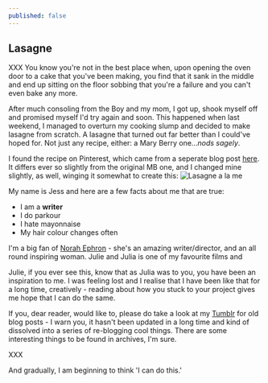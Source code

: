 ```yaml
---
published: false
---
```



## Lasagne

XXX
You know you're not in the best place when, upon opening the oven door to a cake that you've been making, you find that it sank in the middle and end up sitting on the floor sobbing that you're a failure and you can't even bake any more.

After much consoling from the Boy and my mom, I got up, shook myself off and promised myself I'd try again and soon. This happened when last weekend, I managed to overturn my cooking slump and decided to make lasagne from scratch. A lasagne that turned out far better than I could've hoped for. Not just any recipe, either: a Mary Berry one...*nods sagely*. 

I found the recipe on Pinterest, which came from a seperate blog post [here](http://cherryonacake.blogspot.co.uk/2009/06/meat-lasagna.html). It differs ever so slightly from the original MB one, and I changed mine slightly, as well, winging it somewhat to create this:
![Lasagne a la me]({{site.baseurl}}/_drafts/IMG_2569.jpg)


My name is Jess and here are a few facts about me that are true: 

- I am a **writer**
- I do parkour 
- I hate mayonnaise
- My hair colour changes often

I'm a big fan of [Norah Ephron](http://www.imdb.com/name/nm0001188/?ref_=fn_al_nm_1) - she's an amazing writer/director, and an all round inspiring woman. Julie and Julia is one of my favourite films and 

Julie, if you ever see this, know that as Julia was to you, you have been an inspiration to me. I was feeling lost and I realise that I have been like that for a long time, creatively - reading about how you stuck to your project gives me hope that I can do the same. 

If you, dear reader, would like to, please do take a look at my [Tumblr](http://blog.wildfire198.com) for old blog posts - I warn you, it hasn't been updated in a long time and kind of dissolved into a series of re-blogging cool things. There are some interesting things to be found in archives, I'm sure. 

XXX

And gradually, I am beginning to think 'I can do this.'

